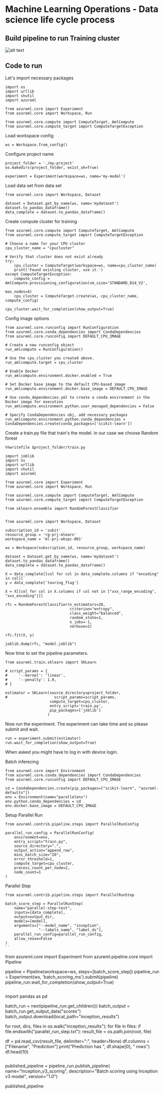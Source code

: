 # Machine Learning Operations - Data science life cycle process

## Build pipeline to run Training cluster

![alt text](https://github.com/balakreshnan/mlops/blob/master/images/mlopsflow1.jpg "mlops deploy")

## Code to run

Let's import necessary packages

```
import os
import urllib
import shutil
import azureml

from azureml.core import Experiment
from azureml.core import Workspace, Run

from azureml.core.compute import ComputeTarget, AmlCompute
from azureml.core.compute_target import ComputeTargetException
```

Load workspace config 

```
ws = Workspace.from_config()
```

Configure project name

```
project_folder = './my-project'
os.makedirs(project_folder, exist_ok=True)

experiment = Experiment(workspace=ws, name='my-model')
```

Load data set from data set

```
from azureml.core import Workspace, Dataset

dataset = Dataset.get_by_name(ws, name='mydataset')
dataset.to_pandas_dataframe()
data_complete = dataset.to_pandas_dataframe()
```

Create compute cluster for training

```
from azureml.core.compute import ComputeTarget, AmlCompute
from azureml.core.compute_target import ComputeTargetException

# Choose a name for your CPU cluster
cpu_cluster_name = "cpucluster"

# Verify that cluster does not exist already
try:
    cpu_cluster = ComputeTarget(workspace=ws, name=cpu_cluster_name)
    print('Found existing cluster, use it.')
except ComputeTargetException:
    compute_config = AmlCompute.provisioning_configuration(vm_size='STANDARD_D14_V2',
                                                           max_nodes=4)
    cpu_cluster = ComputeTarget.create(ws, cpu_cluster_name, compute_config)

cpu_cluster.wait_for_completion(show_output=True)
```

Config image options

```
from azureml.core.runconfig import RunConfiguration
from azureml.core.conda_dependencies import CondaDependencies
from azureml.core.runconfig import DEFAULT_CPU_IMAGE

# Create a new runconfig object
run_amlcompute = RunConfiguration()

# Use the cpu_cluster you created above. 
run_amlcompute.target = cpu_cluster

# Enable Docker
run_amlcompute.environment.docker.enabled = True

# Set Docker base image to the default CPU-based image
run_amlcompute.environment.docker.base_image = DEFAULT_CPU_IMAGE

# Use conda_dependencies.yml to create a conda environment in the Docker image for execution
run_amlcompute.environment.python.user_managed_dependencies = False

# Specify CondaDependencies obj, add necessary packages
run_amlcompute.environment.python.conda_dependencies = CondaDependencies.create(conda_packages=['scikit-learn'])
```

Create a train.py file that train's the model. in our case we choose Random forest

```
%%writefile $project_folder/train.py

import joblib
import os
import urllib
import shutil
import azureml

from azureml.core import Experiment
from azureml.core import Workspace, Run

from azureml.core.compute import ComputeTarget, AmlCompute
from azureml.core.compute_target import ComputeTargetException

from sklearn.ensemble import RandomForestClassifier


from azureml.core import Workspace, Dataset

subscription_id = 'subit'
resource_group = 'rg-prj-mlearn'
workspace_name = 'ml-prj-wkspc-001'

ws = Workspace(subscription_id, resource_group, workspace_name)

dataset = Dataset.get_by_name(ws, name='mydataset')
dataset.to_pandas_dataframe()
data_complete = dataset.to_pandas_dataframe()

X = data_complete[[col for col in data_complete.columns if "encoding" in col]]
y = data_complete['touring_flag']

X = X[[col for col in X.columns if col not in ["xxx_range_encoding", "xxx_encoding"]]]

rfc = RandomForestClassifier(n_estimators=20,
                             criterion="entropy",
                             class_weight="balanced",
                             random_state=1,
                             n_jobs=-1,
                             verbose=2)

rfc.fit(X, y)

joblib.dump(rfc, "model.joblib")
```

Now time to set the pipeline parameters.

```
from azureml.train.sklearn import SKLearn

# script_params = {
#     '--kernel': 'linear',
#     '--penalty': 1.0,
# }

estimator = SKLearn(source_directory=project_folder, 
#                     script_params=script_params,
                    compute_target=cpu_cluster,
                    entry_script='train.py',
                    pip_packages=['joblib']
                   )
```

Now run the experiment. The experiment can take time and so please submit and wait.

```
run = experiment.submit(estimator)
run.wait_for_completion(show_output=True)
```

When asked you might have to log in with device login.

Batch inferecing

```
from azureml.core import Environment
from azureml.core.conda_dependencies import CondaDependencies
from azureml.core.runconfig import DEFAULT_CPU_IMAGE

cd = CondaDependencies.create(pip_packages=["scikit-learn", "azureml-defaults"])
env = Environment(name="parallelenv")
env.python.conda_dependencies = cd
env.docker.base_image = DEFAULT_CPU_IMAGE
```

Setup Parallel Run

```
from azureml.contrib.pipeline.steps import ParallelRunConfig

parallel_run_config = ParallelRunConfig(
    environment=env,
    entry_script="train.py",
    source_directory=".",
    output_action="append_row",
    mini_batch_size="20",
    error_threshold=1,
    compute_target=cpu_cluster,
    process_count_per_node=2,
    node_count=1
)
```

Parallel Step

```
from azureml.contrib.pipeline.steps import ParallelRunStep

batch_score_step = ParallelRunStep(
    name="parallel-step-test",
    inputs=[data_complete],
    output=output_dir,
    models=[model],
    arguments=["--model_name", "inception",
               "--labels_name", "label_ds"],
    parallel_run_config=parallel_run_config,
    allow_reuse=False
)
``

```
from azureml.core import Experiment
from azureml.pipeline.core import Pipeline

pipeline = Pipeline(workspace=ws, steps=[batch_score_step])
pipeline_run = Experiment(ws, 'batch_scoring_ms').submit(pipeline)
pipeline_run.wait_for_completion(show_output=True)
```

```
import pandas as pd

batch_run = next(pipeline_run.get_children())
batch_output = batch_run.get_output_data("scores")
batch_output.download(local_path="inception_results")

for root, dirs, files in os.walk("inception_results"):
    for file in files:
        if file.endswith("parallel_run_step.txt"):
            result_file = os.path.join(root, file)

df = pd.read_csv(result_file, delimiter=":", header=None)
df.columns = ["Filename", "Prediction"]
print("Prediction has ", df.shape[0], " rows")
df.head(10)
```

```
published_pipeline = pipeline_run.publish_pipeline(
    name="Inception_v3_scoring", description="Batch scoring using Inception v3 model", version="1.0")

published_pipeline
```

